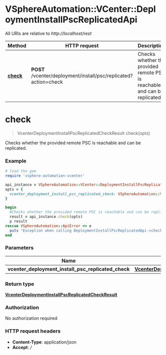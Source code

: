# VSphereAutomation::VCenter::DeploymentInstallPscReplicatedApi

All URIs are relative to *http://localhost/rest*

Method | HTTP request | Description
------------- | ------------- | -------------
[**check**](DeploymentInstallPscReplicatedApi.md#check) | **POST** /vcenter/deployment/install/psc/replicated?action&#x3D;check | Checks whether the provided remote PSC is reachable and can be replicated.


# **check**
> VcenterDeploymentInstallPscReplicatedCheckResult check(opts)

Checks whether the provided remote PSC is reachable and can be replicated.

### Example
```ruby
# load the gem
require 'vsphere-automation-vcenter'

api_instance = VSphereAutomation::VCenter::DeploymentInstallPscReplicatedApi.new
opts = {
  vcenter_deployment_install_psc_replicated_check: VSphereAutomation::VcenterDeploymentInstallPscReplicatedCheck.new # VcenterDeploymentInstallPscReplicatedCheck | 
}

begin
  #Checks whether the provided remote PSC is reachable and can be replicated.
  result = api_instance.check(opts)
  p result
rescue VSphereAutomation::ApiError => e
  puts "Exception when calling DeploymentInstallPscReplicatedApi->check: #{e}"
end
```

### Parameters

Name | Type | Description  | Notes
------------- | ------------- | ------------- | -------------
 **vcenter_deployment_install_psc_replicated_check** | [**VcenterDeploymentInstallPscReplicatedCheck**](VcenterDeploymentInstallPscReplicatedCheck.md)|  | [optional] 

### Return type

[**VcenterDeploymentInstallPscReplicatedCheckResult**](VcenterDeploymentInstallPscReplicatedCheckResult.md)

### Authorization

No authorization required

### HTTP request headers

 - **Content-Type**: application/json
 - **Accept**: */*



